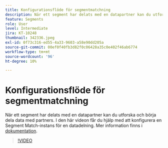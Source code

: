 ```yaml
---
title: Konfigurationsflöde för segmentmatchning
description: När ett segment har delats med en datapartner kan du utforska och börja dela data med partners. I den här videon går du igenom processen med ... (Beskrivningarna ska vara mellan 60 och 160 tecken)
feature: Segments
role: User
level: Intermediate
jira: KT-10248
thumbnail: 342336.jpeg
exl-id: 0f73c316-ed55-4a33-9603-a58e90dd205a
source-git-commit: 00ef0f40fb3d82f0c06428a35c0e402f46ab6774
workflow-type: tm+mt
source-wordcount: '96'
ht-degree: 10%

---
```


# Konfigurationsflöde för segmentmatchning

När ett segment har delats med en datapartner kan du utforska och börja dela data med partners. I den här videon får du hjälp med att konfigurera en Segment Match-instans för en datadelning. Mer information finns i [dokumentation](https://experienceleague.adobe.com/docs/experience-platform/segmentation/ui/segment-match/overview.html?lang=sv).

>[!VIDEO](https://video.tv.adobe.com/v/342336/?learn=on)
